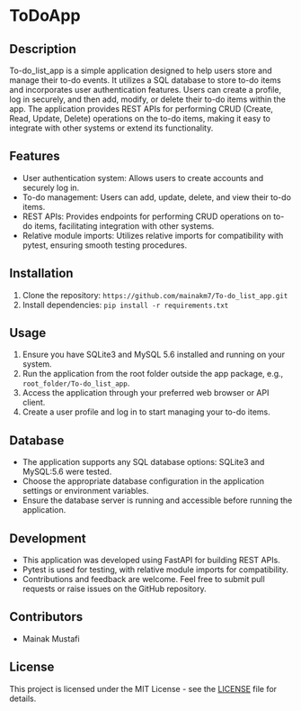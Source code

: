 # ToDoApp

## Description
To-do_list_app is a simple application designed to help users store and manage their to-do events. It utilizes a SQL database to store to-do items and incorporates user authentication features. Users can create a profile, log in securely, and then add, modify, or delete their to-do items within the app. The application provides REST APIs for performing CRUD (Create, Read, Update, Delete) operations on the to-do items, making it easy to integrate with other systems or extend its functionality.

## Features
- User authentication system: Allows users to create accounts and securely log in.
- To-do management: Users can add, update, delete, and view their to-do items.
- REST APIs: Provides endpoints for performing CRUD operations on to-do items, facilitating integration with other systems.
- Relative module imports: Utilizes relative imports for compatibility with pytest, ensuring smooth testing procedures.

## Installation
1. Clone the repository: `https://github.com/mainakm7/To-do_list_app.git`
2. Install dependencies: `pip install -r requirements.txt`

## Usage
1. Ensure you have SQLite3 and MySQL 5.6 installed and running on your system.
2. Run the application from the root folder outside the app package, e.g., `root_folder/To-do_list_app`.
3. Access the application through your preferred web browser or API client.
4. Create a user profile and log in to start managing your to-do items.

## Database
- The application supports any SQL database options: SQLite3 and MySQL:5.6 were tested.
- Choose the appropriate database configuration in the application settings or environment variables.
- Ensure the database server is running and accessible before running the application.

## Development
- This application was developed using FastAPI for building REST APIs.
- Pytest is used for testing, with relative module imports for compatibility.
- Contributions and feedback are welcome. Feel free to submit pull requests or raise issues on the GitHub repository.

## Contributors
- Mainak Mustafi

## License
This project is licensed under the MIT License - see the [LICENSE](LICENSE) file for details.


